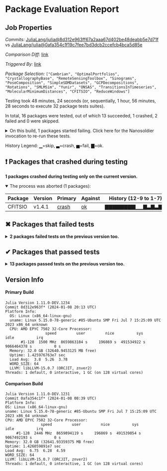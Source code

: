 # Package Evaluation Report

## Job Properties

*Commits:* [JuliaLang/julia@8d312e963ff67a2aaa67d402be48deabb5e7d71f](https://github.com/JuliaLang/julia/commit/8d312e963ff67a2aaa67d402be48deabb5e7d71f) vs [JuliaLang/julia@0afa354c1f19c7fee7bd3dcb2ccefcb4bca5d85e](https://github.com/JuliaLang/julia/commit/0afa354c1f19c7fee7bd3dcb2ccefcb4bca5d85e)

*Comparison Diff:* [link](https://github.com/JuliaLang/julia/compare/0afa354c1f19c7fee7bd3dcb2ccefcb4bca5d85e...8d312e963ff67a2aaa67d402be48deabb5e7d71f)

*Triggered By:* [link](https://github.com/JuliaLang/julia/pull/52805#issuecomment-1881755773)

*Package Selection:* `["Cambrian", "OptimalPortfolios", "CrystallographyBase", "RemoteSensingToolbox", "Sinograms", "PoseComposition", "SimpleSDMDatasets", "GCPDecompositions", "Rotations", "SMLMSim", "Yunir", "ONSAS", "TransitionsInTimeseries", "MolecularMinimumDistances", "CFITSIO", "ReduceWindows"]`

Testing took 48 minutes, 24 seconds (or, sequentially, 1 hour, 56 minutes, 28 seconds to execute 32 package tests suites).

In total, 16 packages were tested, out of which 13 succeeded, 1 crashed, 2 failed and 0 were skipped.


<details><summary>On this build, 1 packages started failing. Click here for the Nanosoldier invocation to re-run these tests.</summary>
<p>

```
@nanosoldier `runtests(["CFITSIO"])`
```

</p>
</details>


History Legend: ▁=skip, ▃=crash, ▅=fail, ▇=ok.

## ❗ Packages that crashed during testing

**1 packages crashed during testing only on the current version.**

<details open><summary>The process was aborted (1 packages):</summary>
<p>


| Package | Version | Primary | Against | History (12-9 to 1-7) |
| ------- | ------- | ------- | ------- | ------- |
| CFITSIO | v1.4.1 | [crash](https://s3.amazonaws.com/julialang-reports/nanosoldier/pkgeval/by_hash/8d312e9_vs_0afa354/CFITSIO.primary.log) | [ok](https://s3.amazonaws.com/julialang-reports/nanosoldier/pkgeval/by_hash/8d312e9_vs_0afa354/CFITSIO.against.log) | <span class="history">▇▇▇▇▇▇▇▇▁▁▇▃▇▃▇▇</span> |

</p>
</details>


## ✖ Packages that failed tests

<details><summary><strong>2 packages failed tests on the previous version too.</strong></summary>
<p>

<details open><summary>Test duration exceeded the time limit (1 packages):</summary>
<p>


| Package | History (12-9 to 1-7) |
| ------- | ------- |
| [SimpleSDMDatasets v0.1.2](https://s3.amazonaws.com/julialang-reports/nanosoldier/pkgeval/by_hash/8d312e9_vs_0afa354/SimpleSDMDatasets.primary.log) | <span class="history">▇▇▇▇▅▇▇▇▁▁▇▇▇▇▇▅</span> |

</p>
</details>

<details open><summary>Test log exceeded the size limit (1 packages):</summary>
<p>


| Package | History (12-9 to 1-7) |
| ------- | ------- |
| [GCPDecompositions v0.1.2](https://s3.amazonaws.com/julialang-reports/nanosoldier/pkgeval/by_hash/8d312e9_vs_0afa354/GCPDecompositions.primary.log) | <span class="history">▇▇▇▇▇▇▇▇▁▁▇▇▇▇▇▇</span> |

</p>
</details>

</p>
</details>


## ✔ Packages that passed tests

<details><summary><strong>13 packages passed tests on the previous version too.</strong></summary>
<p>

| Package | History (12-9 to 1-7) |
| ------- | ------- |
| [Rotations v1.6.1](https://s3.amazonaws.com/julialang-reports/nanosoldier/pkgeval/by_hash/8d312e9_vs_0afa354/Rotations.primary.log) | <span class="history">▅▅▅▅▅▇▇▅▁▁▇▇▇▇▇▇</span> |
| [CrystallographyBase v0.14.3](https://s3.amazonaws.com/julialang-reports/nanosoldier/pkgeval/by_hash/8d312e9_vs_0afa354/CrystallographyBase.primary.log) | <span class="history">▇▇▇▇▇▇▇▇▁▁▇▇▇▇▇▇</span> |
| [Cambrian v0.2.1](https://s3.amazonaws.com/julialang-reports/nanosoldier/pkgeval/by_hash/8d312e9_vs_0afa354/Cambrian.primary.log) | <span class="history">▅▅▅▅▅▇▇▅▁▁▇▇▇▇▇▇</span> |
| [Yunir v0.2.7](https://s3.amazonaws.com/julialang-reports/nanosoldier/pkgeval/by_hash/8d312e9_vs_0afa354/Yunir.primary.log) | <span class="history">▅▇▇▇▅▇▇▇▁▁▇▇▅▅▇▇</span> |
| [PoseComposition v0.1.2](https://s3.amazonaws.com/julialang-reports/nanosoldier/pkgeval/by_hash/8d312e9_vs_0afa354/PoseComposition.primary.log) | <span class="history">▇▇▇▇▇▇▇▇▁▁▇▇▇▇▇▇</span> |
| [MolecularMinimumDistances v0.4.5](https://s3.amazonaws.com/julialang-reports/nanosoldier/pkgeval/by_hash/8d312e9_vs_0afa354/MolecularMinimumDistances.primary.log) | <span class="history">▇▇▇▇▇▇▇▇▁▁▇▇▇▇▇▇</span> |
| [OptimalPortfolios v0.1.0](https://s3.amazonaws.com/julialang-reports/nanosoldier/pkgeval/by_hash/8d312e9_vs_0afa354/OptimalPortfolios.primary.log) | <span class="history">▇▇▇▇▅▇▇▇▁▁▇▇▇▇▇▇</span> |
| [Sinograms v0.4.1](https://s3.amazonaws.com/julialang-reports/nanosoldier/pkgeval/by_hash/8d312e9_vs_0afa354/Sinograms.primary.log) | <span class="history">▇▇▅▇▅▇▇▇▁▁▇▇▇▇▇▇</span> |
| [SMLMSim v0.2.0](https://s3.amazonaws.com/julialang-reports/nanosoldier/pkgeval/by_hash/8d312e9_vs_0afa354/SMLMSim.primary.log) | <span class="history">▅▅▇▅▅▇▇▅▁▁▇▇▅▇▇▇</span> |
| [ONSAS v0.4.4](https://s3.amazonaws.com/julialang-reports/nanosoldier/pkgeval/by_hash/8d312e9_vs_0afa354/ONSAS.primary.log) | <span class="history">▅▅▅▅▅▇▇▅▁▁▇▇▇▅▇▇</span> |
| [RemoteSensingToolbox v0.2.0](https://s3.amazonaws.com/julialang-reports/nanosoldier/pkgeval/by_hash/8d312e9_vs_0afa354/RemoteSensingToolbox.primary.log) | <span class="history">▇▅▅▅▅▇▇▅▁▁▇▅▇▅▇▇</span> |
| [ReduceWindows v0.3.1](https://s3.amazonaws.com/julialang-reports/nanosoldier/pkgeval/by_hash/8d312e9_vs_0afa354/ReduceWindows.primary.log) | <span class="history">▅▅▅▅▇▅▇▇▁▁▅▇▇▅▇▅</span> |
| [TransitionsInTimeseries v0.1.0](https://s3.amazonaws.com/julialang-reports/nanosoldier/pkgeval/by_hash/8d312e9_vs_0afa354/TransitionsInTimeseries.primary.log) | <span class="history">▅▅▅▅▅▇▇▇▁▁▇▇▇▇▇▇</span> |

</p>
</details>


## Version Info

#### Primary Build

```
Julia Version 1.11.0-DEV.1234
Commit 8d312e963f* (2024-01-08 20:13 UTC)
Platform Info:
  OS: Linux (x86_64-linux-gnu)
  uname: Linux 5.15.0-78-generic #85-Ubuntu SMP Fri Jul 7 15:25:09 UTC 2023 x86_64 unknown
  CPU: AMD EPYC 7502 32-Core Processor: 
                  speed         user         nice          sys         idle          irq
       #1-128  1500 MHz  8659863184 s     196869 s  491534922 s  9066464378 s          0 s
  Memory: 32.0 GB (32640.9453125 MB free)
  Uptime: 1.425976763e7 sec
  Load Avg:  3.8  5.26  3.78
  WORD_SIZE: 64
  LLVM: libLLVM-15.0.7 (ORCJIT, znver2)
Threads: 1 default, 0 interactive, 1 GC (on 128 virtual cores)

```

  #### Comparison Build

  ```
Julia Version 1.11.0-DEV.1231
Commit 0afa354c1f* (2024-01-08 08:39 UTC)
Platform Info:
  OS: Linux (x86_64-linux-gnu)
  uname: Linux 5.15.0-78-generic #85-Ubuntu SMP Fri Jul 7 15:25:09 UTC 2023 x86_64 unknown
  CPU: AMD EPYC 7502 32-Core Processor: 
                  speed         user         nice          sys         idle          irq
       #1-128  2446 MHz  8659894119 s     196869 s  491539854 s  9067492193 s          0 s
  Memory: 32.0 GB (32641.93359375 MB free)
  Uptime: 1.426059891e7 sec
  Load Avg:  6.75  6.28  4.59
  WORD_SIZE: 64
  LLVM: libLLVM-15.0.7 (ORCJIT, znver2)
Threads: 1 default, 0 interactive, 1 GC (on 128 virtual cores)

  ```
  <!-- Generated on 2024-01-08T16:31:44.070 -->

